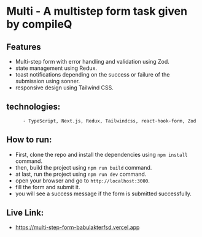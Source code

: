 # Multi - A multistep form task given by compileQ

## Features

- Multi-step form with error handling and validation using Zod.
- state management using Redux.
- toast notifications depending on the success or failure of the submission using sonner.
- responsive design using Tailwind CSS.

## technologies:

          - TypeScript, Next.js, Redux, Tailwindcss, react-hook-form, Zod

## How to run:

- First, clone the repo and install the dependencies using `npm install` command.
- then, build the project using `npm run build` command.
- at last, run the project using `npm run dev` command.
- open your browser and go to `http://localhost:3000`.
- fill the form and submit it.
- you will see a success message if the form is submitted successfully.

## Live Link:

- https://multi-step-form-babulakterfsd.vercel.app
